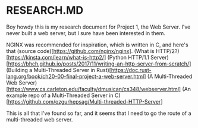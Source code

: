 # RESEARCH.MD

Boy howdy this is my research document for Project 1, the Web Server. I've never built a web server, but I sure have been interested in them.

NGINX was recommended for inspiration, which is written in C, and here's that (source code)[https://github.com/nginx/nginx].
(What is HTTP/2?)[https://kinsta.com/learn/what-is-http2/]
(Python HTTP/1.1 Server)[https://bhch.github.io/posts/2017/11/writing-an-http-server-from-scratch/]
(Building a Multi-Threaded Server in Rust)[https://doc.rust-lang.org/book/ch20-00-final-project-a-web-server.html]
(A Multi-Threaded Web Server)[https://www.cs.carleton.edu/faculty/dmusican/cs348/webserver.html]
(An example repo of a Multi-Threaded Server in C)[https://github.com/ozgurhepsag/Multi-threaded-HTTP-Server]

This is all that I've found so far, and it seems that I need to go the route of a multi-threaded web server. 